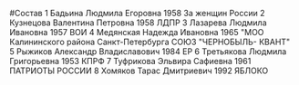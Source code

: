 #Состав
1 Бадьина Людмила Егоровна 1958 За женщин России
2 Кузнецова Валентина Петровна 1958 ЛДПР
3 Лазарева Людмила Ивановна 1957 ВОИ
4 Медянская Надежда Ивановна 1965 \"МОО Калининского района Санкт-Петербурга СОЮЗ \"ЧЕРНОБЫЛЬ- КВАНТ\"
5 Рыжиков Александр Владиславович 1984 ЕР
6 Третьякова Людмила Григорьевна 1953 КПРФ
7 Туфрикова Эльвира Сафиевна 1961 ПАТРИОТЫ РОССИИ
8 Хомяков Тарас Дмитриевич 1992 ЯБЛОКО
